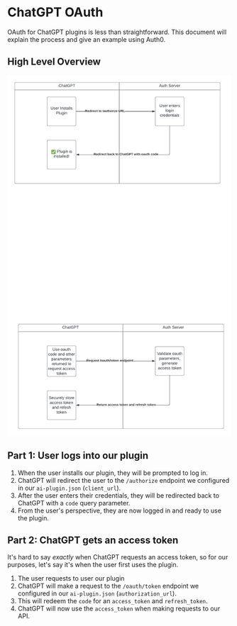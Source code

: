 # ChatGPT OAuth

OAuth for ChatGPT plugins is less than straightforward.
This document will explain the process and give an example using Auth0.

## High Level Overview

![chatgpt oauth flow](images/chatgpt-oauth.png)

## Part 1: User logs into our plugin

1. When the user installs our plugin, they will be prompted to log in.
1. ChatGPT will redirect the user to the `/authorize` endpoint we configured in our `ai-plugin.json` (`client_url`).
1. After the user enters their credentials, they will be redirected back to ChatGPT with a `code` query parameter.
1. From the user's perspective, they are now logged in and ready to use the plugin.

## Part 2: ChatGPT gets an access token

It's hard to say _exactly_ when ChatGPT requests an access token, so for our purposes, let's say it's when the user first uses the plugin.

1. The user requests to user our plugin
1. ChatGPT will make a request to the `/oauth/token` endpoint we configured in our `ai-plugin.json` (`authorization_url`).
1. This will redeem the `code` for an `access_token` and `refresh_token`.
1. ChatGPT will now use the `access_token` when making requests to our API.
